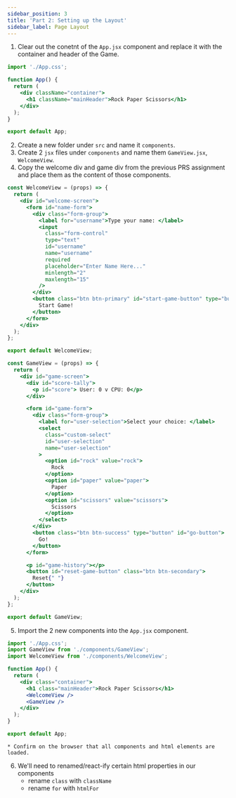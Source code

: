 ```yaml
---
sidebar_position: 3
title: 'Part 2: Setting up the Layout'
sidebar_label: Page Layout
---
```

1. Clear out the conetnt of the `App.jsx` component and replace it with the container and header of the Game.
```jsx title="App.jsx"
import './App.css';

function App() {
  return (
    <div className="container">
      <h1 className="mainHeader">Rock Paper Scissors</h1>
    </div>
  );
}

export default App;

```
2. Create a new folder under `src` and name it `components`.
3. Create 2 `jsx` files under `components` and name them `GameView.jsx`, `WelcomeView`.
4. Copy the welcome div and game div from the previous PRS assignment and place them as the content of those components.
```jsx title="WelcomeView.jsx"
const WelcomeView = (props) => {
  return (
    <div id="welcome-screen">
      <form id="name-form">
        <div class="form-group">
          <label for="username">Type your name: </label>
          <input
            class="form-control"
            type="text"
            id="username"
            name="username"
            required
            placeholder="Enter Name Here..."
            minlength="2"
            maxlength="15"
          />
        </div>
        <button class="btn btn-primary" id="start-game-button" type="button">
          Start Game!
        </button>
      </form>
    </div>
  );
};

export default WelcomeView;

```
```jsx title="GameView.jsx"
const GameView = (props) => {
  return (
    <div id="game-screen">
      <div id="score-tally">
        <p id="score"> User: 0 v CPU: 0</p>
      </div>

      <form id="game-form">
        <div class="form-group">
          <label for="user-selection">Select your choice: </label>
          <select
            class="custom-select"
            id="user-selection"
            name="user-selection"
          >
            <option id="rock" value="rock">
              Rock
            </option>
            <option id="paper" value="paper">
              Paper
            </option>
            <option id="scissors" value="scissors">
              Scissors
            </option>
          </select>
        </div>
        <button class="btn btn-success" type="button" id="go-button">
          Go!
        </button>
      </form>

      <p id="game-history"></p>
      <button id="reset-game-button" class="btn btn-secondary">
        Reset{" "}
      </button>
    </div>
  );
};

export default GameView;
```
5. Import the 2 new components into the `App.jsx` component.
```jsx title="App.jsx"
import './App.css';
import GameView from './components/GameView';
import WelcomeView from './components/WelcomeView';

function App() {
  return (
    <div class="container">
      <h1 class="mainHeader">Rock Paper Scissors</h1>
      <WelcomeView />
      <GameView />
    </div>
  );
}

export default App;
```
    * Confirm on the browser that all components and html elements are loaded.
6. We'll need to renamed/react-ify certain html properties in our components
    * rename `class` with `className`
    * rename `for` with `htmlFor`
